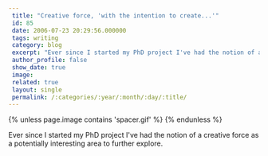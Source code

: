 ```yaml
---
 title: "Creative force, 'with the intention to create...'"
 id: 85
 date: 2006-07-23 20:29:56.000000
 tags: writing
 category: blog
 excerpt: "Ever since I started my PhD project I've had the notion of a creative force as a potentially interesting area to further explore...."
 author_profile: false
 show_date: true
 image: 
 related: true
 layout: single
 permalink: /:categories/:year/:month/:day/:title/
---
```

{% unless page.image contains 'spacer.gif' %}
{% endunless %}

Ever since I started my PhD project I've had the notion of a creative force as a potentially interesting area to further explore.
